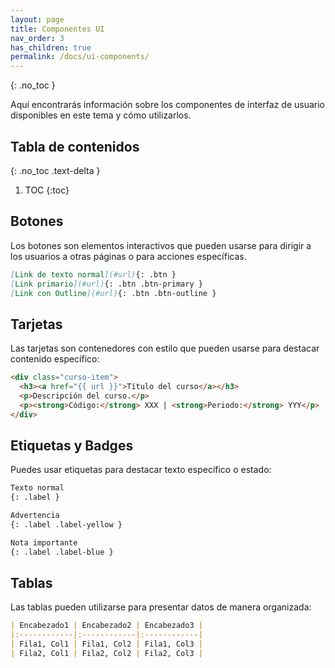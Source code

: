 ```yaml
---
layout: page
title: Componentes UI
nav_order: 3
has_children: true
permalink: /docs/ui-components/
---
```


{: .no_toc }

Aquí encontrarás información sobre los componentes de interfaz de usuario disponibles en este tema y cómo utilizarlos.

## Tabla de contenidos
{: .no_toc .text-delta }

1. TOC
{:toc}

## Botones

Los botones son elementos interactivos que pueden usarse para dirigir a los usuarios a otras páginas o para acciones específicas.

```markdown
[Link de texto normal](#url){: .btn }
[Link primario](#url){: .btn .btn-primary }
[Link con Outline](#url){: .btn .btn-outline }
```

## Tarjetas

Las tarjetas son contenedores con estilo que pueden usarse para destacar contenido específico:

```html
<div class="curso-item">
  <h3><a href="{{ url }}">Título del curso</a></h3>
  <p>Descripción del curso.</p>
  <p><strong>Código:</strong> XXX | <strong>Periodo:</strong> YYY</p>
</div>
```

## Etiquetas y Badges

Puedes usar etiquetas para destacar texto específico o estado:

```markdown
Texto normal
{: .label }

Advertencia
{: .label .label-yellow }

Nota importante
{: .label .label-blue }
```

## Tablas

Las tablas pueden utilizarse para presentar datos de manera organizada:

```markdown
| Encabezado1 | Encabezado2 | Encabezado3 |
|:------------|:------------|:------------|
| Fila1, Col1 | Fila1, Col2 | Fila1, Col3 |
| Fila2, Col1 | Fila2, Col2 | Fila2, Col3 |
``` 